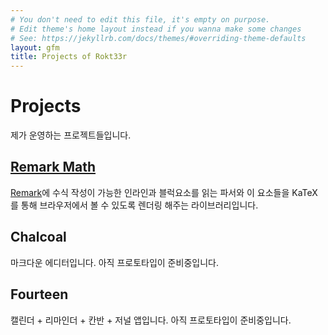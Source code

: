 ```yaml
---
# You don't need to edit this file, it's empty on purpose.
# Edit theme's home layout instead if you wanna make some changes
# See: https://jekyllrb.com/docs/themes/#overriding-theme-defaults
layout: gfm
title: Projects of Rokt33r
---
```


# Projects

제가 운영하는 프로젝트들입니다.

## [Remark Math][remark-math]

[Remark]에 수식 작성이 가능한 인라인과 블럭요소를 읽는 파서와 이 요소들을 KaTeX를 통해 브라우저에서 볼 수 있도록 렌더링 해주는 라이브러리입니다.

## Chalcoal

마크다운 에디터입니다. 아직 프로토타입이 준비중입니다.

## Fourteen

캘린더 + 리마인더 + 칸반 + 저널 앱입니다. 아직 프로토타입이 준비중입니다.

[Remark]: https://github.com/wooorm/remark
[remark-math]: https://github.com/rokt33r/remark-math
